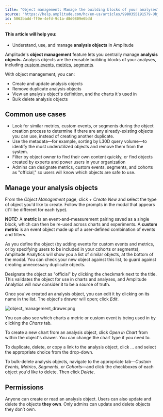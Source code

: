 ```yaml
---
title: "Object management: Manage the building blocks of your analyses"
source: "https://help.amplitude.com/hc/en-us/articles/9980355191579-Object-management-Manage-the-building-blocks-of-your-analyses"
id: 5062badd-ff0e-4efd-9c1a-d8d0809e6bdd
---
```


#### This article will help you:

* Understand, use, and manage **analysis objects** in Amplitude

Amplitude's **object management** feature lets you centrally manage **analysis objects.** Analysis objects are the reusable building blocks of your analyses, including [custom events](/docs/data/custom-events), [metrics](#h_01GGTK9ZDFT5GSYCYY32351XEP), [segments](/docs/analytics/behavioral-cohorts). 

With object management, you can:

* Create and update analysis objects
* Remove duplicate analysis objects
* View an analysis object's definition, and the charts it's used in
* Bulk delete analysis objects

## Common use cases

* Look for similar metrics, custom events, or segments during the object creation process to determine if there are any already-existing objects you can use, instead of creating another duplicate.
* Use the metadata—for example, sorting by L30D query volume—to identify the most underutilized objects and remove them from the system.
* Filter by object owner to find their own content quickly, or find objects created by experts and power users in your organization
* Admins can designate metrics, custom events, segments, and cohorts as "official," so users will know which objects are safe to use.

## Manage your analysis objects

From the *Object Management* page, click *+ Create New* and select the type of object you'd like to create. Follow the prompts in the modal that appears (it'll be different for each type).

**NOTE:** A **metric** is an event-and-measurement pairing saved as a single block, which can then be re-used across charts and experiments. A **custom metric** is an event object made up of a user-defined combination of events and filters.

As you define the object (by adding events for custom events and metrics, or by specifying users to be included in your cohorts or segments), Amplitude Analytics will show you a list of similar objects, at the bottom of the modal. You can check your new object against this list, to guard against creating unnecessary duplicate objects.

Designate the object as "official" by clicking the checkmark next to the title. This validates the object for use in charts and analyses, and Amplitude Analytics will now consider it to be a source of truth.

Once you've created an analysis object, you can edit it by clicking on its name in the list. The object's drawer will open; click *Edit*.

![object_management_drawer.png](/docs/output/img/data/object-management-drawer-png.png)

You can also see which charts a metric or custom event is being used in by clicking the *Charts* tab.

To create a new chart from an analysis object, click *Open in Chart* from within the object's drawer. You can change the chart type if you need to.

To duplicate, delete, or copy a link to the analysis object, click ... and select the appropriate choice from the drop-down.

To bulk-delete analysis objects, navigate to the appropriate tab—*Custom Events, Metrics, Segments*, or *Cohorts*—and click the checkboxes of each object you'd like to delete. Then click *Delete*.

## Permissions

Anyone can create or read an analysis object. Users can also update and delete the objects **they own**. Only admins can update and delete objects they don’t own.
